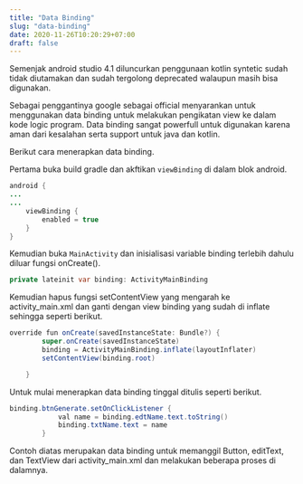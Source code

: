 ```yaml
---
title: "Data Binding"
slug: "data-binding"
date: 2020-11-26T10:20:29+07:00
draft: false
---
```


Semenjak android studio 4.1 diluncurkan penggunaan kotlin syntetic sudah tidak diutamakan dan sudah tergolong deprecated walaupun masih bisa digunakan. 

Sebagai penggantinya google sebagai official menyarankan untuk menggunakan data binding untuk melakukan pengikatan view ke dalam kode logic program. Data binding sangat powerfull untuk digunakan karena aman dari kesalahan serta support untuk java dan kotlin.

Berikut cara menerapkan data binding.

Pertama buka build gradle dan akftikan `viewBinding` di dalam blok android.

```java
android {
...
...
    viewBinding {
        enabled = true
    }
}
```

Kemudian buka `MainActivity` dan inisialisasi variable binding terlebih dahulu diluar fungsi onCreate().

```java
private lateinit var binding: ActivityMainBinding
```

Kemudian hapus fungsi setContentView yang mengarah ke activity_main.xml dan ganti dengan view binding yang sudah di inflate sehingga seperti berikut.

```java
override fun onCreate(savedInstanceState: Bundle?) {
        super.onCreate(savedInstanceState)
        binding = ActivityMainBinding.inflate(layoutInflater)
        setContentView(binding.root)

    }
```

Untuk mulai menerapkan data binding tinggal ditulis seperti berikut.

```java
binding.btnGenerate.setOnClickListener {
            val name = binding.edtName.text.toString()
            binding.txtName.text = name
        }
```

Contoh diatas merupakan data binding untuk memanggil Button, editText, dan TextView dari activity_main.xml dan melakukan beberapa proses di dalamnya.